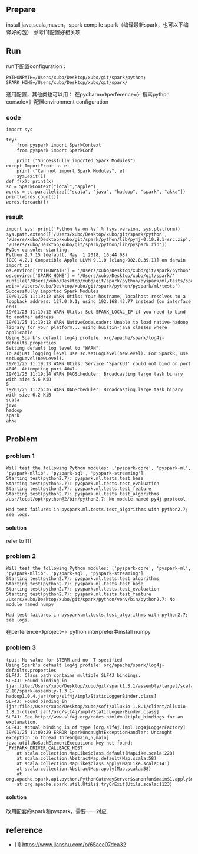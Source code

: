 
## Prepare
  install java,scala,maven，spark
  compile spark（编译最新spark，也可以下编译好的包）
  参考[1]配置好相关项
## Run
run下配置configuration：

	PYTHONPATH=/Users/xubo/Desktop/xubo/git/spark/python;
	SPARK_HOME=/Users/xubo/Desktop/xubo/git/spark/
通用配置，其他类也可以用：
   在pycharm=》perference=〉搜索python console=》配置environment configuration

### code

	import sys

	try:
	    from pyspark import SparkContext
	    from pyspark import SparkConf
	
	    print ("Successfully imported Spark Modules")
	except ImportError as e:
	    print ("Can not import Spark Modules", e)
	    sys.exit(1)
	def f(x): print(x)
	sc = SparkContext("local","apple")
	words = sc.parallelize(["scala", "java", "hadoop", "spark", "akka"])
	print(words.count())
	words.foreach(f)

### result

	import sys; print('Python %s on %s' % (sys.version, sys.platform))
	sys.path.extend(['/Users/xubo/Desktop/xubo/git/spark/python', '/Users/xubo/Desktop/xubo/git/spark/python/lib/py4j-0.10.8.1-src.zip', '/Users/xubo/Desktop/xubo/git/spark/python/lib/pyspark.zip'])
	PyDev console: starting.
	Python 2.7.15 (default, May  1 2018, 16:44:08) 
	[GCC 4.2.1 Compatible Apple LLVM 9.1.0 (clang-902.0.39.1)] on darwin
	import os
	os.environ['PYTHONPATH'] = '/Users/xubo/Desktop/xubo/git/spark/python'
	os.environ['SPARK_HOME'] = '/Users/xubo/Desktop/xubo/git/spark/'
	runfile('/Users/xubo/Desktop/xubo/git/spark/python/pyspark/ml/tests/spark_test.py', wdir='/Users/xubo/Desktop/xubo/git/spark/python/pyspark/ml/tests')
	Successfully imported Spark Modules
	19/01/25 11:19:12 WARN Utils: Your hostname, localhost resolves to a loopback address: 127.0.0.1; using 192.168.43.77 instead (on interface en0)
	19/01/25 11:19:12 WARN Utils: Set SPARK_LOCAL_IP if you need to bind to another address
	19/01/25 11:19:12 WARN NativeCodeLoader: Unable to load native-hadoop library for your platform... using builtin-java classes where applicable
	Using Spark's default log4j profile: org/apache/spark/log4j-defaults.properties
	Setting default log level to "WARN".
	To adjust logging level use sc.setLogLevel(newLevel). For SparkR, use setLogLevel(newLevel).
	19/01/25 11:19:13 WARN Utils: Service 'SparkUI' could not bind on port 4040. Attempting port 4041.
	19/01/25 11:19:14 WARN DAGScheduler: Broadcasting large task binary with size 5.6 KiB
	5
	19/01/25 11:26:36 WARN DAGScheduler: Broadcasting large task binary with size 6.2 KiB
	scala
	java
	hadoop
	spark
	akka



## Problem

### problem 1

	Will test the following Python modules: ['pyspark-core', 'pyspark-ml', 'pyspark-mllib', 'pyspark-sql', 'pyspark-streaming']
	Starting test(python2.7): pyspark.ml.tests.test_base
	Starting test(python2.7): pyspark.ml.tests.test_evaluation
	Starting test(python2.7): pyspark.ml.tests.test_feature
	Starting test(python2.7): pyspark.ml.tests.test_algorithms
	/usr/local/opt/python@2/bin/python2.7: No module named py4j.protocol
	
	Had test failures in pyspark.ml.tests.test_algorithms with python2.7; see logs.
   
#### solution
   refer to [1]
	 
### problem 2
	Will test the following Python modules: ['pyspark-core', 'pyspark-ml', 'pyspark-mllib', 'pyspark-sql', 'pyspark-streaming']
	Starting test(python2.7): pyspark.ml.tests.test_algorithms
	Starting test(python2.7): pyspark.ml.tests.test_base
	Starting test(python2.7): pyspark.ml.tests.test_evaluation
	Starting test(python2.7): pyspark.ml.tests.test_feature
	/Users/xubo/Desktop/xubo/git/spark/python/venv/bin/python2.7: No module named numpy
	
	Had test failures in pyspark.ml.tests.test_algorithms with python2.7; see logs.
   
   在perference=》project=〉python interpreter中install numpy
### problem 3

	tput: No value for $TERM and no -T specified
	Using Spark's default log4j profile: org/apache/spark/log4j-defaults.properties
	SLF4J: Class path contains multiple SLF4J bindings.
	SLF4J: Found binding in [jar:file:/Users/xubo/Desktop/xubo/git/spark1.3.1/assembly/target/scala-2.10/spark-assembly-1.3.1-hadoop1.0.4.jar!/org/slf4j/impl/StaticLoggerBinder.class]
	SLF4J: Found binding in [jar:file:/Users/xubo/Desktop/xubo/soft/alluxio-1.8.1/client/alluxio-1.8.1-client.jar!/org/slf4j/impl/StaticLoggerBinder.class]
	SLF4J: See http://www.slf4j.org/codes.html#multiple_bindings for an explanation.
	SLF4J: Actual binding is of type [org.slf4j.impl.Log4jLoggerFactory]
	19/01/25 11:00:29 ERROR SparkUncaughtExceptionHandler: Uncaught exception in thread Thread[main,5,main]
	java.util.NoSuchElementException: key not found: _PYSPARK_DRIVER_CALLBACK_HOST
		at scala.collection.MapLike$class.default(MapLike.scala:228)
		at scala.collection.AbstractMap.default(Map.scala:58)
		at scala.collection.MapLike$class.apply(MapLike.scala:141)
		at scala.collection.AbstractMap.apply(Map.scala:58)
		at org.apache.spark.api.python.PythonGatewayServer$$anonfun$main$1.apply$mcV$sp(PythonGatewayServer.scala:48)
		at org.apache.spark.util.Utils$.tryOrExit(Utils.scala:1123)

#### solution
改用配套的spark和pyspark，需要一一对应
## reference
 - [1] https://www.jianshu.com/p/65aec07dea32
 